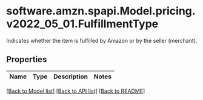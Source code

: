 # software.amzn.spapi.Model.pricing.v2022_05_01.FulfillmentType
Indicates whether the item is fulfilled by Amazon or by the seller (merchant).

## Properties

Name | Type | Description | Notes
------------ | ------------- | ------------- | -------------

[[Back to Model list]](../README.md#documentation-for-models) [[Back to API list]](../README.md#documentation-for-api-endpoints) [[Back to README]](../README.md)

